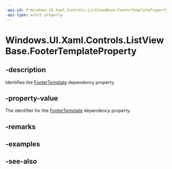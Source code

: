 ```yaml
---
-api-id: P:Windows.UI.Xaml.Controls.ListViewBase.FooterTemplateProperty
-api-type: winrt property
---
```


<!-- Property syntax
public Windows.UI.Xaml.DependencyProperty FooterTemplateProperty { get; }
-->

# Windows.UI.Xaml.Controls.ListViewBase.FooterTemplateProperty

## -description
Identifies the [FooterTemplate](listviewbase_footertemplate.md) dependency property.



## -property-value
The identifier for the [FooterTemplate](listviewbase_footertemplate.md) dependency property.

## -remarks

## -examples

## -see-also
